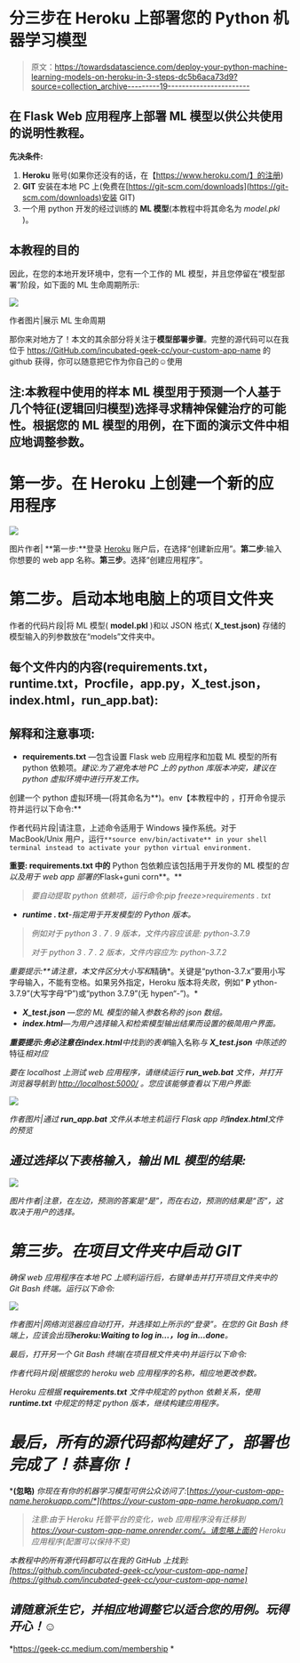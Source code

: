 # 分三步在 Heroku 上部署您的 Python 机器学习模型

> 原文：<https://towardsdatascience.com/deploy-your-python-machine-learning-models-on-heroku-in-3-steps-dc5b6aca73d9?source=collection_archive---------19----------------------->

## 在 Flask Web 应用程序上部署 ML 模型以供公共使用的说明性教程。

**先决条件:**

1.  **Heroku** 账号(如果你还没有的话，在【https://www.heroku.com/】的注册)
2.  **GIT** 安装在本地 PC 上(免费在[https://git-scm.com/downloads](https://git-scm.com/downloads)安装 GIT)
3.  一个用 python 开发的经过训练的 **ML 模型**(本教程中将其命名为 *model.pkl* )。

## 本教程的目的

因此，在您的本地开发环境中，您有一个工作的 ML 模型，并且您停留在“模型部署”阶段，如下面的 ML 生命周期所示:

![](img/86b4e2c8208bf774f0e1268082f8cf92.png)

作者图片|展示 ML 生命周期

那你来对地方了！本文的其余部分将关注于**模型部署步骤**。完整的源代码可以在我位于 https://GitHub.com/incubated-geek-cc/your-custom-app-name 的 github 获得，你可以随意把它作为你自己的☺使用

## 注:**本教程中使用的样本** ML 模型**用于预测一个人基于几个特征(逻辑回归模型)选择寻求精神保健治疗的可能性。根据您的 ML 模型的用例，在下面的演示文件中相应地调整参数。**

# **第一步。在 Heroku 上创建一个新的应用程序**

![](img/47a631057eb97cee4515581e6590c1b8.png)

图片作者| **第一步:**登录 [Heroku](https://www.heroku.com/) 账户后，在选择“创建新应用”。**第二步**:输入你想要的 web app 名称。**第三步**。选择“创建应用程序”。

# **第二步。启动本地电脑上的项目文件夹**

作者的代码片段|将 ML 模型( **model.pkl** )和以 JSON 格式( **X_test.json)** 存储的模型输入的列参数放在“models”文件夹中。

## **每个文件内的内容(requirements.txt，runtime.txt，Procfile，app.py，X_test.json，index.html，run_app.bat):**

## 解释和注意事项:

*   **requirements.txt** —包含设置 Flask web 应用程序和加载 ML 模型的所有 python 依赖项。*建议:为了避免本地 PC 上的 python 库版本冲突，建议在 python 虚拟环境中进行开发工作。*

创建一个 python 虚拟环境—(将其命名为**)。env【本教程中的 ，打开命令提示符并运行以下命令:**

作者代码片段|请注意，上述命令适用于 Windows 操作系统。对于 MacBook/Unix 用户，运行`**source env/bin/activate** in your shell terminal instead to activate your python virtual environment.`

**重要: **requirements.txt** 中的** Python 包依赖应该包括用于开发你的 ML 模型的*包以及用于 web app 部署的*Flask+guni corn**。**

> *要自动提取 python 依赖项，运行命令:*pip freeze>requirements . txt**

*   ***runtime . txt**-指定用于开发模型的 Python 版本。*

> **例如对于 python 3 . 7 . 9 版本，文件内容应该是:* python-3.7.9*
> 
> **对于 python 3 . 7 . 2 版本，文件内容应为:* python-3.7.2*

***重要提示:**请注意，本文件*区分大小写*和*精确*。关键是“python-3.7.x”要用小写字母输入，不能有空格。如果另外指定，Heroku 版本将*失败*，例如“ **P** ython-3.7.9”(大写字母“P”)或“python 3.7.9”(无 hypen“-”)。*

*   ***X_test.json** —您的 ML 模型的输入参数名称的 json 数组。*
*   ***index.html**—为用户选择输入和检索模型输出结果而设置的极简用户界面。*

***重要提示:**务必注意在**index.html**中找到的表单*输入名称*与 **X_test.json** 中陈述的*特征*相对应*

*要在 localhost 上测试 web 应用程序，请继续运行 **run_web.bat** 文件，并打开浏览器导航到 [http://localhost:5000/](http://localhost:5000/) 。您应该能够查看以下用户界面:*

*![](img/622eed8198826b4bb0852fa365c5dad0.png)*

*作者图片|通过 **run_app.bat** 文件从本地主机运行 Flask app 时**index.html**文件的预览*

## *通过选择以下表格输入，输出 ML 模型的结果:*

*![](img/0a591bcb9c6b712c70e6ffdd3a73557c.png)*

*图片作者|注意，在左边，预测的答案是“是”，而在右边，预测的结果是“否”，这取决于用户的选择。*

# *第三步。在项目文件夹中启动 GIT*

*确保 web 应用程序在本地 PC 上顺利运行后，右键单击并打开项目文件夹中的 Git Bash 终端。运行以下命令:*

*![](img/726a7788ad2d95b9d8f7633682539c58.png)*

*作者图片|网络浏览器应自动打开，并选择如上所示的“登录”。在您的 Git Bash 终端上，应该会出现**heroku:Waiting to log in…，log in…done**。*

*最后，打开另一个 Git Bash 终端(在项目根文件夹中)并运行以下命令:*

*作者代码片段|根据您的 heroku web 应用程序的名称，相应地更改参数。*

*Heroku 应根据 **requirements.txt** 文件中规定的 python 依赖关系，使用 **runtime.txt** 中规定的特定 python 版本，继续构建应用程序。*

# *最后，所有的源代码都构建好了，部署也完成了！恭喜你！*

***(忽略)** *你现在有你的机器学习模型可供公众访问了:*[*https://your-custom-app-name.herokuapp.com/*](https://your-custom-app-name.herokuapp.com/)*

> *注意:由于 Heroku 托管平台的变化，web 应用程序没有迁移到 https://your-custom-app-name.onrender.com/。请忽略上面的 Heroku 应用程序(配置可以保持不变)*

*本教程中的所有源代码都可以在我的 GitHub 上找到:[https://github.com/incubated-geek-cc/your-custom-app-name](https://github.com/incubated-geek-cc/your-custom-app-name)*

## *请随意派生它，并相应地调整它以适合您的用例。玩得开心！☺*

*<https://geek-cc.medium.com/membership> *